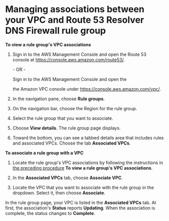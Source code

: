 # Managing associations between your VPC and Route 53 Resolver DNS Firewall rule group<a name="resolver-dns-firewall-vpc-associating-rule-group"></a>

**To view a rule group's VPC associations**

1. Sign in to the AWS Management Console and open the Route 53 console at [https://console\.aws\.amazon\.com/route53/](https://console.aws.amazon.com/route53/)\.

   \- OR \- 

   Sign in to the AWS Management Console and open the 

   the Amazon VPC console under [https://console\.aws\.amazon\.com/vpc/](https://console.aws.amazon.com/vpc/)\. 

1. In the navigation pane, choose **Rule groups**\.

1. On the navigation bar, choose the Region for the rule group\. 

1. Select the rule group that you want to associate\.

1. Choose **View details**\. The rule group page displays\. 

1. Toward the bottom, you can see a tabbed details area that includes rules and associated VPCs\. Choose the tab **Associated VPCs**\.

**To associate a rule group with a VPC**

1. Locate the rule group's VPC associations by following the instructions in [ the preceding procedure](resolver-dns-firewall-rule-group-sharing.md) **To view a rule group's VPC associations**\. 

1. In the **Associated VPCs** tab, choose **Associate VPC**\.

1. Locate the VPC that you want to associate with the rule group in the dropdown\. Select it, then choose **Associate**\.

In the rule group page, your VPC is listed in the **Associated VPCs** tab\. At first, the association's **Status** reports **Updating**\. When the association is complete, the status changes to **Complete**\. 